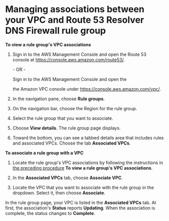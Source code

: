 # Managing associations between your VPC and Route 53 Resolver DNS Firewall rule group<a name="resolver-dns-firewall-vpc-associating-rule-group"></a>

**To view a rule group's VPC associations**

1. Sign in to the AWS Management Console and open the Route 53 console at [https://console\.aws\.amazon\.com/route53/](https://console.aws.amazon.com/route53/)\.

   \- OR \- 

   Sign in to the AWS Management Console and open the 

   the Amazon VPC console under [https://console\.aws\.amazon\.com/vpc/](https://console.aws.amazon.com/vpc/)\. 

1. In the navigation pane, choose **Rule groups**\.

1. On the navigation bar, choose the Region for the rule group\. 

1. Select the rule group that you want to associate\.

1. Choose **View details**\. The rule group page displays\. 

1. Toward the bottom, you can see a tabbed details area that includes rules and associated VPCs\. Choose the tab **Associated VPCs**\.

**To associate a rule group with a VPC**

1. Locate the rule group's VPC associations by following the instructions in [ the preceding procedure](resolver-dns-firewall-rule-group-sharing.md) **To view a rule group's VPC associations**\. 

1. In the **Associated VPCs** tab, choose **Associate VPC**\.

1. Locate the VPC that you want to associate with the rule group in the dropdown\. Select it, then choose **Associate**\.

In the rule group page, your VPC is listed in the **Associated VPCs** tab\. At first, the association's **Status** reports **Updating**\. When the association is complete, the status changes to **Complete**\. 